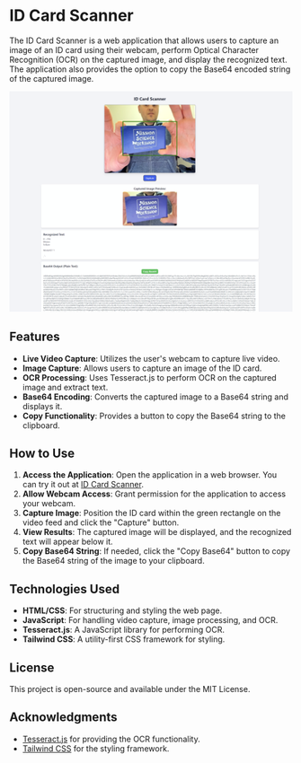 # ID Card Scanner

The ID Card Scanner is a web application that allows users to capture an image of an ID card using their webcam, perform Optical Character Recognition (OCR) on the captured image, and display the recognized text. The application also provides the option to copy the Base64 encoded string of the captured image.

![Example Image](card-scanner-example.png)

## Features

- **Live Video Capture**: Utilizes the user's webcam to capture live video.
- **Image Capture**: Allows users to capture an image of the ID card.
- **OCR Processing**: Uses Tesseract.js to perform OCR on the captured image and extract text.
- **Base64 Encoding**: Converts the captured image to a Base64 string and displays it.
- **Copy Functionality**: Provides a button to copy the Base64 string to the clipboard.

## How to Use

1. **Access the Application**: Open the application in a web browser. You can try it out at [ID Card Scanner](https://card-scanner.pages.dev/).
2. **Allow Webcam Access**: Grant permission for the application to access your webcam.
3. **Capture Image**: Position the ID card within the green rectangle on the video feed and click the "Capture" button.
4. **View Results**: The captured image will be displayed, and the recognized text will appear below it.
5. **Copy Base64 String**: If needed, click the "Copy Base64" button to copy the Base64 string of the image to your clipboard.

## Technologies Used

- **HTML/CSS**: For structuring and styling the web page.
- **JavaScript**: For handling video capture, image processing, and OCR.
- **Tesseract.js**: A JavaScript library for performing OCR.
- **Tailwind CSS**: A utility-first CSS framework for styling.

## License

This project is open-source and available under the MIT License.

## Acknowledgments

- [Tesseract.js](https://github.com/naptha/tesseract.js) for providing the OCR functionality.
- [Tailwind CSS](https://tailwindcss.com/) for the styling framework.
